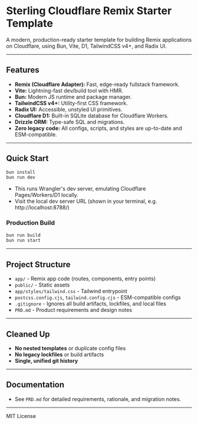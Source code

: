 # Sterling Cloudflare Remix Starter Template

A modern, production-ready starter template for building Remix applications on Cloudflare, using Bun, Vite, D1, TailwindCSS v4+, and Radix UI.

---

## Features
- **Remix (Cloudflare Adapter):** Fast, edge-ready fullstack framework.
- **Vite:** Lightning-fast dev/build tool with HMR.
- **Bun:** Modern JS runtime and package manager.
- **TailwindCSS v4+:** Utility-first CSS framework.
- **Radix UI:** Accessible, unstyled UI primitives.
- **Cloudflare D1:** Built-in SQLite database for Cloudflare Workers.
- **Drizzle ORM:** Type-safe SQL and migrations.
- **Zero legacy code:** All configs, scripts, and styles are up-to-date and ESM-compatible.

---

## Quick Start

```sh
bun install
bun run dev
```
- This runs Wrangler's dev server, emulating Cloudflare Pages/Workers/D1 locally.
- Visit the local dev server URL (shown in your terminal, e.g. http://localhost:8788/)

### Production Build
```sh
bun run build
bun run start
```

---

## Project Structure
- `app/` - Remix app code (routes, components, entry points)
- `public/` - Static assets
- `app/styles/tailwind.css` - Tailwind entrypoint
- `postcss.config.cjs`, `tailwind.config.cjs` - ESM-compatible configs
- `.gitignore` - Ignores all build artifacts, lockfiles, and local files
- `PRD.md` - Product requirements and design notes

---

## Cleaned Up
- **No nested templates** or duplicate config files
- **No legacy lockfiles** or build artifacts
- **Single, unified git history**

---

## Documentation
- See `PRD.md` for detailed requirements, rationale, and migration notes.

---

MIT License
